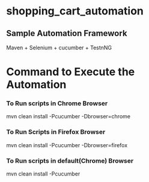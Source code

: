 # shopping_cart_automation

## Sample Automation Framework

Maven + Selenium + cucumber + TestnNG

# Command to Execute the Automation

### To Run scripts in Chrome Browser 
mvn clean install -Pcucumber -Dbrowser=chrome

### To Run Scripts in Firefox Browser
mvn clean install -Pcucumber -Dbrowser=firefox


### To Run scripts in default(Chrome) Browser 
mvn clean install -Pcucumber